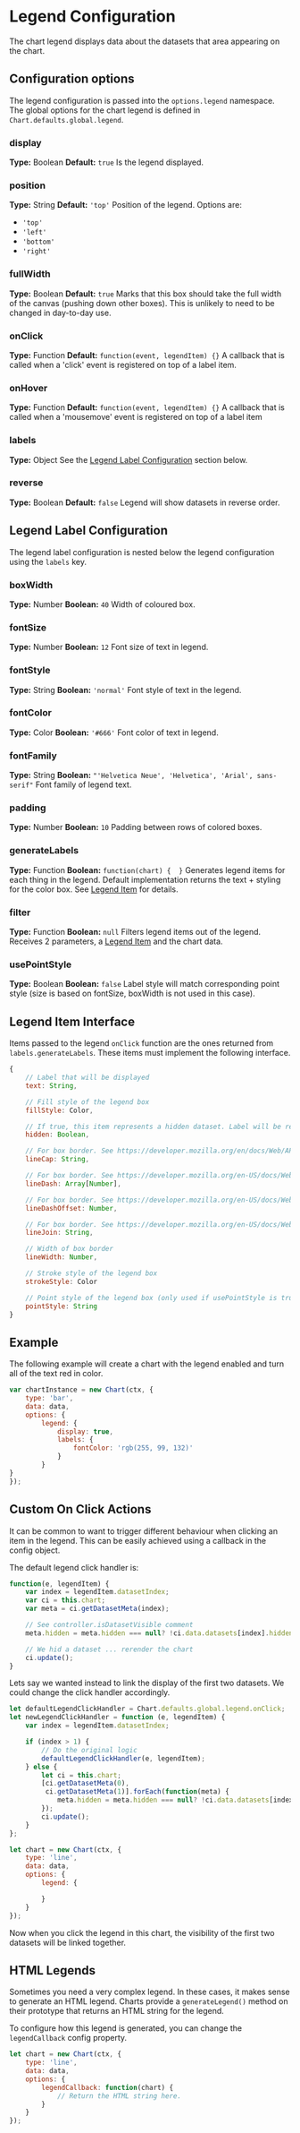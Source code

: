 # Legend Configuration

The chart legend displays data about the datasets that area appearing on the chart.

## Configuration options
The legend configuration is passed into the `options.legend` namespace. The global options for the chart legend is defined in `Chart.defaults.global.legend`.

### display
**Type:** Boolean
**Default:** `true`
Is the legend displayed.

### position
**Type:** String
**Default:** `'top'`
Position of the legend. Options are:
* `'top'`
* `'left'`
* `'bottom'`
* `'right'`

### fullWidth
**Type:** Boolean
**Default:** `true`
Marks that this box should take the full width of the canvas (pushing down other boxes). This is unlikely to need to be changed in day-to-day use.

### onClick
**Type:** Function
**Default:** `function(event, legendItem) {}`
A callback that is called when a 'click' event is registered on top of a label item.

### onHover
**Type:** Function
**Default:** `function(event, legendItem) {}`
A callback that is called when a 'mousemove' event is registered on top of a label item

### labels
**Type:** Object
See the [Legend Label Configuration](#legend-label-configuration) section below.

### reverse
**Type:** Boolean
**Default:** `false`
Legend will show datasets in reverse order.

## Legend Label Configuration

The legend label configuration is nested below the legend configuration using the `labels` key.

### boxWidth
**Type:** Number
**Boolean:** `40`
Width of coloured box.

### fontSize
**Type:** Number
**Boolean:** `12`
Font size of text in legend.

### fontStyle
**Type:** String
**Boolean:** `'normal'`
Font style of text in the legend.

### fontColor
**Type:** Color
**Boolean:** `'#666'`
Font color of text in legend.

### fontFamily
**Type:** String
**Boolean:** `"'Helvetica Neue', 'Helvetica', 'Arial', sans-serif"`
Font family of legend text.

### padding
**Type:** Number
**Boolean:** `10`
Padding between rows of colored boxes.

### generateLabels
**Type:** Function
**Boolean:** `function(chart) {  }`
Generates legend items for each thing in the legend. Default implementation returns the text + styling for the color box. See [Legend Item](#chart-configuration-legend-item-interface) for details.

### filter
**Type:** Function
**Boolean:** `null`
Filters legend items out of the legend. Receives 2 parameters, a [Legend Item](#chart-configuration-legend-item-interface) and the chart data.

### usePointStyle
**Type:** Boolean
**Boolean:** `false`
Label style will match corresponding point style (size is based on fontSize, boxWidth is not used in this case).

## Legend Item Interface

Items passed to the legend `onClick` function are the ones returned from `labels.generateLabels`. These items must implement the following interface.

```javascript
{
    // Label that will be displayed
    text: String,

    // Fill style of the legend box
    fillStyle: Color,

    // If true, this item represents a hidden dataset. Label will be rendered with a strike-through effect
    hidden: Boolean,

    // For box border. See https://developer.mozilla.org/en/docs/Web/API/CanvasRenderingContext2D/lineCap
    lineCap: String,

    // For box border. See https://developer.mozilla.org/en-US/docs/Web/API/CanvasRenderingContext2D/setLineDash
    lineDash: Array[Number],

    // For box border. See https://developer.mozilla.org/en-US/docs/Web/API/CanvasRenderingContext2D/lineDashOffset
    lineDashOffset: Number,

    // For box border. See https://developer.mozilla.org/en-US/docs/Web/API/CanvasRenderingContext2D/lineJoin
    lineJoin: String,

    // Width of box border
    lineWidth: Number,

    // Stroke style of the legend box
    strokeStyle: Color

    // Point style of the legend box (only used if usePointStyle is true)
    pointStyle: String
}
```

## Example

The following example will create a chart with the legend enabled and turn all of the text red in color.

```javascript
var chartInstance = new Chart(ctx, {
    type: 'bar',
    data: data,
    options: {
        legend: {
            display: true,
            labels: {
                fontColor: 'rgb(255, 99, 132)'
            }
        }
}
});
```

## Custom On Click Actions

It can be common to want to trigger different behaviour when clicking an item in the legend. This can be easily achieved using a callback in the config object.

The default legend click handler is:
```javascript
function(e, legendItem) {
    var index = legendItem.datasetIndex;
    var ci = this.chart;
    var meta = ci.getDatasetMeta(index);

    // See controller.isDatasetVisible comment
    meta.hidden = meta.hidden === null? !ci.data.datasets[index].hidden : null;

    // We hid a dataset ... rerender the chart
    ci.update();
}
```

Lets say we wanted instead to link the display of the first two datasets. We could change the click handler accordingly.

```javascript
let defaultLegendClickHandler = Chart.defaults.global.legend.onClick;
let newLegendClickHandler = function (e, legendItem) {
    var index = legendItem.datasetIndex;

    if (index > 1) {
        // Do the original logic
        defaultLegendClickHandler(e, legendItem);
    } else {
        let ci = this.chart;
        [ci.getDatasetMeta(0),
         ci.getDatasetMeta(1)].forEach(function(meta) {
            meta.hidden = meta.hidden === null? !ci.data.datasets[index].hidden : null;
        });
        ci.update();
    }
};

let chart = new Chart(ctx, {
    type: 'line',
    data: data,
    options: {
        legend: {

        }
    }
});
```

Now when you click the legend in this chart, the visibility of the first two datasets will be linked together.

## HTML Legends

Sometimes you need a very complex legend. In these cases, it makes sense to generate an HTML legend. Charts provide a `generateLegend()` method on their prototype that returns an HTML string for the legend.

To configure how this legend is generated, you can change the `legendCallback` config property.

```javascript
let chart = new Chart(ctx, {
    type: 'line',
    data: data,
    options: {
        legendCallback: function(chart) {
            // Return the HTML string here.
        }
    }
});
```